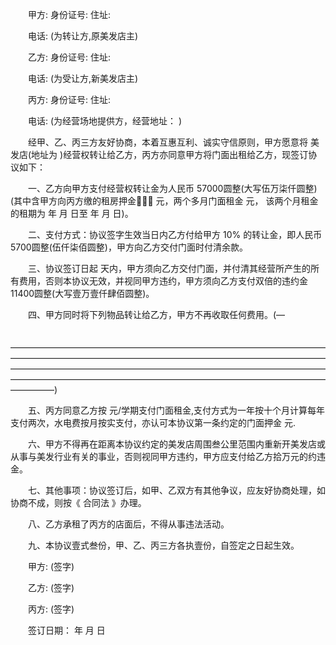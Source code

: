 
 


　　甲方: 身份证号: 住址:


　　电话: (为转让方,原美发店主)


　　乙方: 身份证号: 住址:


　　电话: (为受让方,新美发店主)


　　丙方: 身份证号: 住址:


　　电话: (为经营场地提供方，经营地址： )


　　经甲、乙、丙三方友好协商，本着互惠互利、诚实守信原则，甲方愿意将 美发店(地址为 )经营权转让给乙方，丙方亦同意甲方将门面出租给乙方，现签订协议如下：


　　一、乙方向甲方支付经营权转让金为人民币 57000圆整(大写伍万柒仟圆整)(其中含甲方向丙方缴的租房押金 元，两个多月门面租金 元， 该两个月租金的租期为 年 月 日至 年 月 日)。


　　二、支付方式：协议签字生效当日内乙方付给甲方 10% 的转让金，即人民币 5700圆整(伍仟柒佰圆整)，甲方向乙方交付门面时付清余款。


　　三、协议签订日起 天内，甲方须向乙方交付门面，并付清其经营所产生的所有费用，否则本协议无效，并视同甲方违约，甲方须向乙方支付双倍的违约金11400圆整(大写壹万壹仟肆佰圆整)。


　　四、甲方同时将下列物品转让给乙方，甲方不再收取任何费用。(—


　　—————————————————————————————————————————————————————————————————————————————————————————————————————————————————————————————————————————————————————)


　　五、丙方同意乙方按 元/学期支付门面租金,支付方式为一年按十个月计算每年支付两次，水电费按月按实支付，亦认可本协议第一条约定的门面押金 元.


　　六、甲方不得再在距离本协议约定的美发店周围叁公里范围内重新开美发店或从事与美发行业有关的事业，否则视同甲方违约，甲方应支付给乙方拾万元的约违金。


　　七、其他事项：协议签订后，如甲、乙双方有其他争议，应友好协商处理，如协商不成，则按《
合同法
》办理。


　　八、乙方承租了丙方的店面后，不得从事违法活动。


　　九、本协议壹式叁份，甲、乙、丙三方各执壹份，自签定之日起生效。


　　甲方: (签字)


　　乙方: (签字)


　　丙方: (签字)


　　签订日期： 年 月 日




 


 

 
 
 
 
 
  


  
 

  


  


  
 
 
 
 

